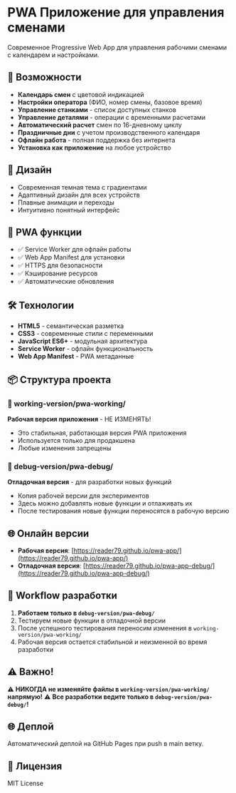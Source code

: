 # PWA Приложение для управления сменами

Современное Progressive Web App для управления рабочими сменами с календарем и настройками.

## 🚀 Возможности

- **Календарь смен** с цветовой индикацией
- **Настройки оператора** (ФИО, номер смены, базовое время)
- **Управление станками** - список доступных станков
- **Управление деталями** - операции с временными расчетами
- **Автоматический расчет** смен по 16-дневному циклу
- **Праздничные дни** с учетом производственного календаря
- **Офлайн работа** - полная поддержка без интернета
- **Установка как приложение** на любое устройство

## 🎨 Дизайн

- Современная темная тема с градиентами
- Адаптивный дизайн для всех устройств
- Плавные анимации и переходы
- Интуитивно понятный интерфейс

## 📱 PWA функции

- ✅ Service Worker для офлайн работы
- ✅ Web App Manifest для установки
- ✅ HTTPS для безопасности
- ✅ Кэширование ресурсов
- ✅ Автоматические обновления

## 🛠 Технологии

- **HTML5** - семантическая разметка
- **CSS3** - современные стили с переменными
- **JavaScript ES6+** - модульная архитектура
- **Service Worker** - офлайн функциональность
- **Web App Manifest** - PWA метаданные

## 📦 Структура проекта

### 📁 working-version/pwa-working/
**Рабочая версия приложения** - НЕ ИЗМЕНЯТЬ!
- Это стабильная, работающая версия PWA приложения
- Используется только для продакшена
- Любые изменения запрещены

### 📁 debug-version/pwa-debug/
**Отладочная версия** - для разработки новых функций
- Копия рабочей версии для экспериментов
- Здесь можно добавлять новые функции и отлаживать их
- После тестирования новые функции переносятся в рабочую версию

## 🌐 Онлайн версии

- **Рабочая версия**: [https://reader79.github.io/pwa-app/](https://reader79.github.io/pwa-app/)
- **Отладочная версия**: [https://reader79.github.io/pwa-app-debug/](https://reader79.github.io/pwa-app-debug/)

## 🔄 Workflow разработки

1. **Работаем только в `debug-version/pwa-debug/`**
2. Тестируем новые функции в отладочной версии
3. После успешного тестирования переносим изменения в `working-version/pwa-working/`
4. Рабочая версия остается стабильной и неизменной во время разработки

## ⚠️ Важно!
⚠️ **НИКОГДА не изменяйте файлы в `working-version/pwa-working/` напрямую!**
⚠️ **Все разработки ведите только в `debug-version/pwa-debug/`!**

## 🌐 Деплой

Автоматический деплой на GitHub Pages при push в main ветку.

## 📄 Лицензия

MIT License
